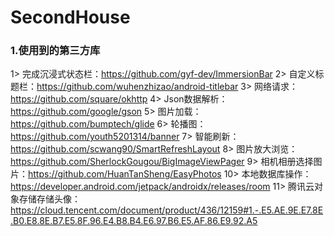 # SecondHouse

### 1.使用到的第三方库
1> 完成沉浸式状态栏：https://github.com/gyf-dev/ImmersionBar
2> 自定义标题栏：https://github.com/wuhenzhizao/android-titlebar
3> 网络请求：https://github.com/square/okhttp
4> Json数据解析：https://github.com/google/gson
5> 图片加载：https://github.com/bumptech/glide
6> 轮播图：https://github.com/youth5201314/banner
7> 智能刷新：https://github.com/scwang90/SmartRefreshLayout
8> 图片放大浏览：https://github.com/SherlockGougou/BigImageViewPager
9> 相机相册选择图片：https://github.com/HuanTanSheng/EasyPhotos
10> 本地数据库操作：https://developer.android.com/jetpack/androidx/releases/room
11> 腾讯云对象存储存储头像：https://cloud.tencent.com/document/product/436/12159#1.-.E5.AE.9E.E7.8E.B0.E8.8E.B7.E5.8F.96.E4.B8.B4.E6.97.B6.E5.AF.86.E9.92.A5
